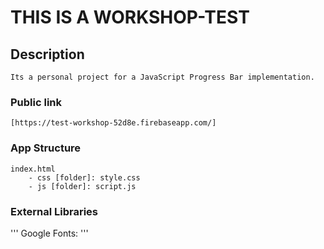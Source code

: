 # THIS IS A WORKSHOP-TEST

## Description 
```
Its a personal project for a JavaScript Progress Bar implementation.
```

### Public link
```
[https://test-workshop-52d8e.firebaseapp.com/]
```

### App Structure
```
index.html
    - css [folder]: style.css 
    - js [folder]: script.js
```

### External Libraries
'''
Google Fonts: 
    <link href="https://fonts.googleapis.com/css?family=Roboto+Condensed|Ubuntu" rel="stylesheet">
'''
